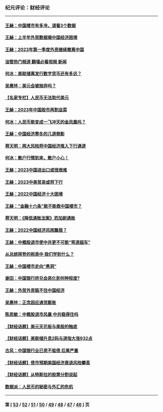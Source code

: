 ### 纪元评论：财经评论
---
#### [王赫：中国楼市有多冷，请看3个数据](../../pages/nsc1026/n14046129.md?08270330) 
#### [王赫：上半年外贸数据揭中国经济困境](../../pages/nsc1026/n14034198.md?08270330) 
#### [王赫：2023年第一季度外资继续撤离中国](../../pages/nsc1026/n13988870.md?08270330) 
#### [油管热门频道 翻墙必看视频 新闻](ok?08270330)
#### [何冰：美联储离发行数字货币还有多远？](../../pages/nsc1026/n13986109.md?08270330) 
#### [吴惠林：美元会被抛弃吗？](../../pages/nsc1026/n13984087.md?08270330) 
#### [【名家专栏】人民币无法取代美元](../../pages/nsc1026/n13974270.md?08270330) 
#### [王赫：2023年中国股市再割韭菜](../../pages/nsc1026/n13965334.md?08270330) 
#### [何冰：人民币能变成一飞冲天的金凤凰吗？](../../pages/nsc1026/n13964999.md?08270330) 
#### [王赫：中国经济寒冬的几道侧影](../../pages/nsc1026/n13932953.md?08270330) 
#### [蒋天明：两大风险将中国经济推入下行通道](../../pages/nsc1026/n13929820.md?08270330) 
#### [何冰：散户行情到来，散户小心！](../../pages/nsc1026/n13928308.md?08270330) 
#### [王赫：2023中国进出口或很艰难](../../pages/nsc1026/n13911515.md?08270330) 
#### [王赫：2023中美贸易或将下行](../../pages/nsc1026/n13899005.md?08270330) 
#### [王赫：2022中国经济十大困境](../../pages/nsc1026/n13883766.md?08270330) 
#### [王赫：“金融十六条”能不能救中国楼市？](../../pages/nsc1026/n13868431.md?08270330) 
#### [蒋天明：《降低通胀法案》恐加剧通胀](../../pages/nsc1026/n13806996.md?08270330) 
#### [王赫：2022中国经济风雨飘摇？](../../pages/nsc1026/n13803207.md?08270330) 
#### [王赫：中概股退市使中共更不可能“弯道超车”](../../pages/nsc1026/n13802858.md?08270330) 
#### [从总统拜登的税表中 我们学到什么？](../../pages/nsc1026/n13773081.md?08270330) 
#### [王赫：中国楼市走向“黑洞”](../../pages/nsc1026/n13770647.md?08270330) 
#### [谢田：中国银行挤兑会恶化到何种程度?](../../pages/nsc1026/n13766965.md?08270330) 
#### [王赫：外贸外资稳不住中国经济](../../pages/nsc1026/n13753933.md?08270330) 
#### [吴惠林：正念因应通货膨胀](../../pages/nsc1026/n13750350.md?08270330) 
#### [陈思敏：中概股退市风暴 中共稳得住吗](../../pages/nsc1026/n13738978.md?08270330) 
#### [【财经话题】美元天花板与美股的触底](../../pages/nsc1026/n13736495.md?08270330) 
#### [【财经话题】美联储升息2码与道指大涨932点](../../pages/nsc1026/n13727377.md?08270330) 
#### [古风：中国银行业已资不抵债 后果严重](../../pages/nsc1026/n13726111.md?08270330) 
#### [【财经话题】债市预期美国经济衰退风险攀高](../../pages/nsc1026/n13698043.md?08270330) 
#### [【财经话题】从特斯拉的股票分割说起](../../pages/nsc1026/n13679733.md?08270330) 
#### [数据派：人民币的秘密与外汇的危机](../../pages/nsc1026/n13667092.md?08270330) 

---
#### 第 [ [53](./53.md?08270330) / [52](./52.md?08270330) / [51](./51.md?08270330) / [50](./50.md?08270330) / [49](./49.md?08270330) / [48](./48.md?08270330) / [47](./47.md?08270330) / [46](./46.md?08270330) ] 页
